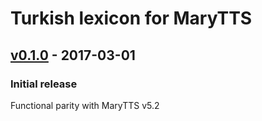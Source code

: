 Turkish lexicon for MaryTTS
===========================

[v0.1.0] - 2017-03-01
---------------------

### Initial release

Functional parity with MaryTTS v5.2

[v0.1.0]: https://github.com/marytts/marytts-lexicon-tr/tree/v0.1.0
